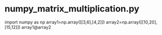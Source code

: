 # numpy_matrix_multiplication.py
import numpy as np
array1=np.array([[3,6],[4,2]])
array2=np.array([[10,20],[15,12]])
array1@array2
